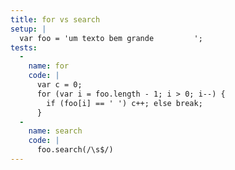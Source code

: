 ```yaml
---
title: for vs search
setup: |
  var foo = 'um texto bem grande         ';
tests:
  -
    name: for
    code: |
      var c = 0;
      for (var i = foo.length - 1; i > 0; i--) {
        if (foo[i] == ' ') c++; else break;
      }
  -
    name: search
    code: |
      foo.search(/\s$/)
---
```


